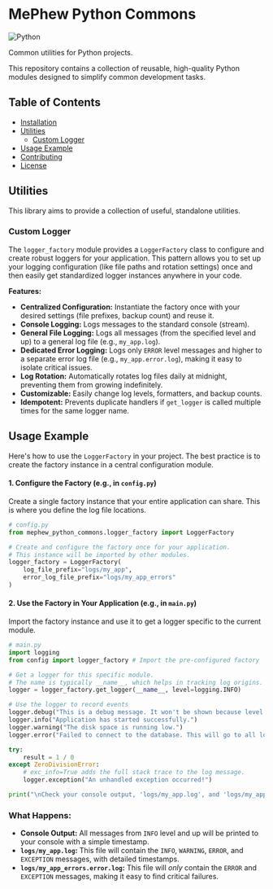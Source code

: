 # MePhew Python Commons

![Python](https://img.shields.io/badge/python-3.7%2B-blue.svg)

Common utilities for Python projects.

This repository contains a collection of reusable, high-quality Python modules designed to simplify common development tasks.

## Table of Contents

- [Installation](#installation)
- [Utilities](#utilities)
  - [Custom Logger](#custom-logger)
- [Usage Example](#usage-example)
- [Contributing](#contributing)
- [License](#license)

## Utilities

This library aims to provide a collection of useful, standalone utilities.

### Custom Logger

The `logger_factory` module provides a `LoggerFactory` class to configure and create robust loggers for your application. This pattern allows you to set up your logging configuration (like file paths and rotation settings) once and then easily get standardized logger instances anywhere in your code.

**Features:**

-   **Centralized Configuration:** Instantiate the factory once with your desired settings (file prefixes, backup count) and reuse it.
-   **Console Logging:** Logs messages to the standard console (stream).
-   **General File Logging:** Logs all messages (from the specified level and up) to a general log file (e.g., `my_app.log`).
-   **Dedicated Error Logging:** Logs only `ERROR` level messages and higher to a separate error log file (e.g., `my_app.error.log`), making it easy to isolate critical issues.
-   **Log Rotation:** Automatically rotates log files daily at midnight, preventing them from growing indefinitely.
-   **Customizable:** Easily change log levels, formatters, and backup counts.
-   **Idempotent:** Prevents duplicate handlers if `get_logger` is called multiple times for the same logger name.

## Usage Example

Here's how to use the `LoggerFactory` in your project. The best practice is to create the factory instance in a central configuration module.

#### 1. Configure the Factory (e.g., in `config.py`)

Create a single factory instance that your entire application can share. This is where you define the log file locations.

```python
# config.py
from mephew_python_commons.logger_factory import LoggerFactory

# Create and configure the factory once for your application.
# This instance will be imported by other modules.
logger_factory = LoggerFactory(
    log_file_prefix="logs/my_app",
    error_log_file_prefix="logs/my_app_errors"
)
```

#### 2. Use the Factory in Your Application (e.g., in `main.py`)

Import the factory instance and use it to get a logger specific to the current module.

```python
# main.py
import logging
from config import logger_factory # Import the pre-configured factory

# Get a logger for this specific module.
# The name is typically __name__, which helps in tracking log origins.
logger = logger_factory.get_logger(__name__, level=logging.INFO)

# Use the logger to record events
logger.debug("This is a debug message. It won't be shown because level is INFO.")
logger.info("Application has started successfully.")
logger.warning("The disk space is running low.")
logger.error("Failed to connect to the database. This will go to all logs.")

try:
    result = 1 / 0
except ZeroDivisionError:
    # exc_info=True adds the full stack trace to the log message.
    logger.exception("An unhandled exception occurred!")

print("\nCheck your console output, 'logs/my_app.log', and 'logs/my_app_errors.error.log' files.")

```

### What Happens:

-   **Console Output:** All messages from `INFO` level and up will be printed to your console with a simple timestamp.
-   **`logs/my_app.log`:** This file will contain the `INFO`, `WARNING`, `ERROR`, and `EXCEPTION` messages, with detailed timestamps.
-   **`logs/my_app_errors.error.log`:** This file will *only* contain the `ERROR` and `EXCEPTION` messages, making it easy to find critical failures.
